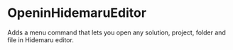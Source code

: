 # OpeninHidemaruEditor

Adds a menu command that lets you open any solution, project, folder and file in Hidemaru editor.

